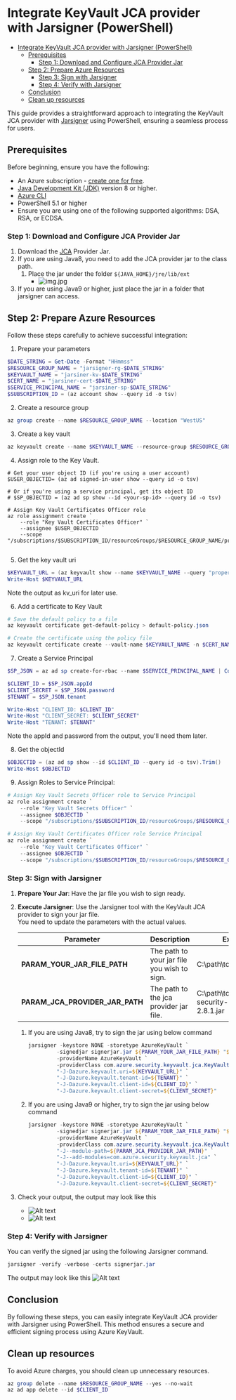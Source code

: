 <!-- Refer to https://github.com/Azure/azure-sdk-for-java/issues/35677  -->
<!-- Refer to https://techcommunity.microsoft.com/blog/appsonazureblog/seamlessly-integrating-azure-keyvault-with-jarsigner-for-enhanced-security/4125770 -->
# Integrate KeyVault JCA provider with Jarsigner (PowerShell)

- [Integrate KeyVault JCA provider with Jarsigner (PowerShell)](#integrate-keyvault-jca-provider-with-jarsigner-powershell)
    * [Prerequisites](#prerequisites)
        + [Step 1: Download and Configure JCA Provider Jar](#step-1--download-and-configure-jca-provider-jar)
    * [Step 2: Prepare Azure Resources](#step-2--prepare-azure-resources)
        + [Step 3: Sign with Jarsigner](#step-3--sign-with-jarsigner)
        + [Step 4: Verify with Jarsigner](#step-4--verify-with-jarsigner)
    * [Conclusion](#conclusion)
    * [Clean up resources](#clean-up-resources)

This guide provides a straightforward approach to integrating the KeyVault JCA provider with [Jarsigner](https://docs.oracle.com/javase/8/docs/technotes/tools/unix/jarsigner.html) using PowerShell, ensuring a seamless process for users.

## Prerequisites
Before beginning, ensure you have the following:

- An Azure subscription - [create one for free](https://azure.microsoft.com/free).
- [Java Development Kit (JDK)](/java/azure/jdk/) version 8 or higher.
- [Azure CLI](/cli/azure/install-azure-cli)
- PowerShell 5.1 or higher
- Ensure you are using one of the following supported algorithms: DSA, RSA, or ECDSA.

### Step 1: Download and Configure JCA Provider Jar

1. Download the [JCA](https://repo1.maven.org/maven2/com/azure/azure-security-keyvault-jca/2.8.1/azure-security-keyvault-jca-2.8.1.jar) Provider Jar.
2. If you are using Java8, you need to add the JCA provider jar to the class path.
    1. Place the jar under the folder `${JAVA_HOME}/jre/lib/ext`
        - ![img.jpg](../Ressources/JCA/place_jar.jpg)
3. If you are using Java9 or higher, just place the jar in a folder that jarsigner can access.
        
## Step 2: Prepare Azure Resources

Follow these steps carefully to achieve successful integration:

1. Prepare your parameters
```powershell
$DATE_STRING = Get-Date -Format "HHmmss"
$RESOURCE_GROUP_NAME = "jarsigner-rg-$DATE_STRING"
$KEYVAULT_NAME = "jarsiner-kv-$DATE_STRING"
$CERT_NAME = "jarsiner-cert-$DATE_STRING"
$SERVICE_PRINCIPAL_NAME = "jarsiner-sp-$DATE_STRING"
$SUBSCRIPTION_ID = (az account show --query id -o tsv)
```

2. Create a resource group
```powershell
az group create --name $RESOURCE_GROUP_NAME --location "WestUS"
```

3. Create a key vault
```powershell
az keyvault create --name $KEYVAULT_NAME --resource-group $RESOURCE_GROUP_NAME --location "WestUS"
```

4. Assign role to the Key Vault.

```shell
# Get your user object ID (if you're using a user account)
$USER_OBJECTID= (az ad signed-in-user show --query id -o tsv)

# Or if you're using a service principal, get its object ID
# $SP_OBJECTID = (az ad sp show --id <your-sp-id> --query id -o tsv)

# Assign Key Vault Certificates Officer role
az role assignment create `
    --role "Key Vault Certificates Officer" `
    --assignee $USER_OBJECTID `
    --scope "/subscriptions/$SUBSCRIPTION_ID/resourceGroups/$RESOURCE_GROUP_NAME/providers/Microsoft.KeyVault/vaults/$KEYVAULT_NAME"
    
```

5. Get the key vault uri
```powershell
$KEYVAULT_URL = (az keyvault show --name $KEYVAULT_NAME --query "properties.vaultUri" --resource-group $RESOURCE_GROUP_NAME -o tsv).Trim()
Write-Host $KEYVAULT_URL
```
Note the output as kv_uri for later use.

6. Add a certificate to Key Vault
```powershell
# Save the default policy to a file
az keyvault certificate get-default-policy > default-policy.json

# Create the certificate using the policy file
az keyvault certificate create --vault-name $KEYVAULT_NAME -n $CERT_NAME -p "@default-policy.json"
```

7. Create a Service Principal
```powershell
$SP_JSON = az ad sp create-for-rbac --name $SERVICE_PRINCIPAL_NAME | ConvertFrom-Json

$CLIENT_ID = $SP_JSON.appId
$CLIENT_SECRET = $SP_JSON.password
$TENANT = $SP_JSON.tenant

Write-Host "CLIENT_ID: $CLIENT_ID"
Write-Host "CLIENT_SECRET: $CLIENT_SECRET"
Write-Host "TENANT: $TENANT"
```
Note the appId and password from the output, you'll need them later.

8. Get the objectId
```powershell
$OBJECTID = (az ad sp show --id $CLIENT_ID --query id -o tsv).Trim()
Write-Host $OBJECTID
```

9. Assign Roles to Service Principal:
```powershell
# Assign Key Vault Secrets Officer role to Service Principal
az role assignment create `
    --role "Key Vault Secrets Officer" `
    --assignee $OBJECTID `
    --scope "/subscriptions/$SUBSCRIPTION_ID/resourceGroups/$RESOURCE_GROUP_NAME/providers/Microsoft.KeyVault/vaults/$KEYVAULT_NAME"

# Assign Key Vault Certificates Officer role Service Principal
az role assignment create `
    --role "Key Vault Certificates Officer" `
    --assignee $OBJECTID `
    --scope "/subscriptions/$SUBSCRIPTION_ID/resourceGroups/$RESOURCE_GROUP_NAME/providers/Microsoft.KeyVault/vaults/$KEYVAULT_NAME"
```

### Step 3: Sign with Jarsigner

1. **Prepare Your Jar**: Have the jar file you wish to sign ready.
2. **Execute Jarsigner**: Use the Jarsigner tool with the KeyVault JCA provider to sign your jar file.  
    You need to update the parameters with the actual values.   

    | Parameter | Description |Example|
    |---|---|---|
    | **PARAM_YOUR_JAR_FILE_PATH** | The path to your jar file you wish to sign. | C:\path\to\your\jarfile.jar |
    | **PARAM_JCA_PROVIDER_JAR_PATH** | The path to the jca provider jar file. | C:\path\to\your\azure-security-keyvault-jca-2.8.1.jar |

    1. If you are using Java8, try to sign the jar using below command
         ```powershell
         jarsigner -keystore NONE -storetype AzureKeyVault `
                  -signedjar signerjar.jar ${PARAM_YOUR_JAR_FILE_PATH} "${CERT_NAME}" -verbose -storepass '""' `
                  -providerName AzureKeyVault `
                  -providerClass com.azure.security.keyvault.jca.KeyVaultJcaProvider `
                  "-J-Dazure.keyvault.uri=${KEYVAULT_URL}" `
                  "-J-Dazure.keyvault.tenant-id=${TENANT}" `
                  "-J-Dazure.keyvault.client-id=${CLIENT_ID}" `
                  "-J-Dazure.keyvault.client-secret=${CLIENT_SECRET}"
         ```

    2. If you are using Java9 or higher, try to sign the jar using below command
         ```powershell
         jarsigner -keystore NONE -storetype AzureKeyVault `
                  -signedjar signerjar.jar ${PARAM_YOUR_JAR_FILE_PATH} "${CERT_NAME}" -verbose -storepass '""' ` 
                  -providerName AzureKeyVault `
                  -providerClass com.azure.security.keyvault.jca.KeyVaultJcaProvider `
                  "-J--module-path=${PARAM_JCA_PROVIDER_JAR_PATH}" `
                  "-J--add-modules=com.azure.security.keyvault.jca" `
                  "-J-Dazure.keyvault.uri=${KEYVAULT_URL}" `
                  "-J-Dazure.keyvault.tenant-id=${TENANT}" `
                  "-J-Dazure.keyvault.client-id=${CLIENT_ID}" `
                  "-J-Dazure.keyvault.client-secret=${CLIENT_SECRET}"
         ```
3. Check your output, the output may look like this
    - ![Alt text](../Ressources/JCA/sign_1.jpg)
    - ![Alt text](../Ressources/JCA/sign_2.jpg)

### Step 4: Verify with Jarsigner
You can verify the signed jar using the following Jarsigner command.
```powershell
jarsigner -verify -verbose -certs signerjar.jar
```
The output may look like this
![Alt text](../Ressources/JCA/verify_1.jpg)

## Conclusion

By following these steps, you can easily integrate KeyVault JCA provider with Jarsigner using PowerShell. This method ensures a secure and efficient signing process using Azure KeyVault.

## Clean up resources
To avoid Azure charges, you should clean up unnecessary resources.  

```powershell
az group delete --name $RESOURCE_GROUP_NAME --yes --no-wait
az ad app delete --id $CLIENT_ID
```
